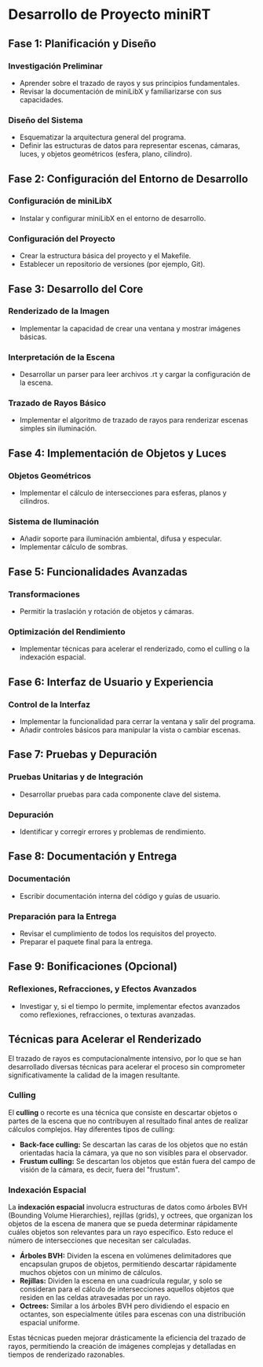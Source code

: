 
# Desarrollo de Proyecto miniRT

## Fase 1: Planificación y Diseño

### Investigación Preliminar
- Aprender sobre el trazado de rayos y sus principios fundamentales.
- Revisar la documentación de miniLibX y familiarizarse con sus capacidades.

### Diseño del Sistema
- Esquematizar la arquitectura general del programa.
- Definir las estructuras de datos para representar escenas, cámaras, luces, y objetos geométricos (esfera, plano, cilindro).

## Fase 2: Configuración del Entorno de Desarrollo

### Configuración de miniLibX
- Instalar y configurar miniLibX en el entorno de desarrollo.

### Configuración del Proyecto
- Crear la estructura básica del proyecto y el Makefile.
- Establecer un repositorio de versiones (por ejemplo, Git).

## Fase 3: Desarrollo del Core

### Renderizado de la Imagen
- Implementar la capacidad de crear una ventana y mostrar imágenes básicas.

### Interpretación de la Escena
- Desarrollar un parser para leer archivos .rt y cargar la configuración de la escena.

### Trazado de Rayos Básico
- Implementar el algoritmo de trazado de rayos para renderizar escenas simples sin iluminación.

## Fase 4: Implementación de Objetos y Luces

### Objetos Geométricos
- Implementar el cálculo de intersecciones para esferas, planos y cilindros.

### Sistema de Iluminación
- Añadir soporte para iluminación ambiental, difusa y especular.
- Implementar cálculo de sombras.

## Fase 5: Funcionalidades Avanzadas

### Transformaciones
- Permitir la traslación y rotación de objetos y cámaras.

### Optimización del Rendimiento
- Implementar técnicas para acelerar el renderizado, como el culling o la indexación espacial.

## Fase 6: Interfaz de Usuario y Experiencia

### Control de la Interfaz
- Implementar la funcionalidad para cerrar la ventana y salir del programa.
- Añadir controles básicos para manipular la vista o cambiar escenas.

## Fase 7: Pruebas y Depuración

### Pruebas Unitarias y de Integración
- Desarrollar pruebas para cada componente clave del sistema.

### Depuración
- Identificar y corregir errores y problemas de rendimiento.

## Fase 8: Documentación y Entrega

### Documentación
- Escribir documentación interna del código y guías de usuario.

### Preparación para la Entrega
- Revisar el cumplimiento de todos los requisitos del proyecto.
- Preparar el paquete final para la entrega.

## Fase 9: Bonificaciones (Opcional)

### Reflexiones, Refracciones, y Efectos Avanzados
- Investigar y, si el tiempo lo permite, implementar efectos avanzados como reflexiones, refracciones, o texturas avanzadas.
## Técnicas para Acelerar el Renderizado

El trazado de rayos es computacionalmente intensivo, por lo que se han desarrollado diversas técnicas para acelerar el proceso sin comprometer significativamente la calidad de la imagen resultante.

### Culling

El **culling** o recorte es una técnica que consiste en descartar objetos o partes de la escena que no contribuyen al resultado final antes de realizar cálculos complejos. Hay diferentes tipos de culling:

- **Back-face culling:** Se descartan las caras de los objetos que no están orientadas hacia la cámara, ya que no son visibles para el observador.
- **Frustum culling:** Se descartan los objetos que están fuera del campo de visión de la cámara, es decir, fuera del "frustum".

### Indexación Espacial

La **indexación espacial** involucra estructuras de datos como árboles BVH (Bounding Volume Hierarchies), rejillas (grids), y octrees, que organizan los objetos de la escena de manera que se pueda determinar rápidamente cuáles objetos son relevantes para un rayo específico. Esto reduce el número de intersecciones que necesitan ser calculadas.

- **Árboles BVH:** Dividen la escena en volúmenes delimitadores que encapsulan grupos de objetos, permitiendo descartar rápidamente muchos objetos con un mínimo de cálculos.
- **Rejillas:** Dividen la escena en una cuadrícula regular, y solo se consideran para el cálculo de intersecciones aquellos objetos que residen en las celdas atravesadas por un rayo.
- **Octrees:** Similar a los árboles BVH pero dividiendo el espacio en octantes, son especialmente útiles para escenas con una distribución espacial uniforme.

Estas técnicas pueden mejorar drásticamente la eficiencia del trazado de rayos, permitiendo la creación de imágenes complejas y detalladas en tiempos de renderizado razonables.
